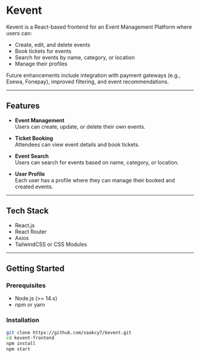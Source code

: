 # Kevent

Kevent is a React-based frontend for an Event Management Platform where users can:

- Create, edit, and delete events  
- Book tickets for events  
- Search for events by name, category, or location  
- Manage their profiles  

Future enhancements include integration with payment gateways (e.g., Esewa, Fonepay), improved filtering, and event recommendations.

---

## Features

- **Event Management**  
  Users can create, update, or delete their own events.

- **Ticket Booking**  
  Attendees can view event details and book tickets.

- **Event Search**  
  Users can search for events based on name, category, or location.

- **User Profile**  
  Each user has a profile where they can manage their booked and created events.


---

## Tech Stack

- React.js  
- React Router  
- Axios  
- TailwindCSS or CSS Modules

---

## Getting Started

### Prerequisites

- Node.js (>= 14.x)
- npm or yarn

### Installation

```bash
git clone https://github.com/saakcy7/kevent.git
cd kevent-frontend
npm install
npm start
